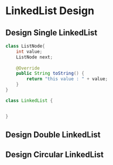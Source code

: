 # LinkedList Design

## Design Single LinkedList

```java
class ListNode{ 
    int value;
    ListNode next;
    
    @Override
    public String toString() {
        return "this value : " + value;
    }
}

class LinkedList {


}
```





## Design Double LinkedList







## Design Circular LinkedList
